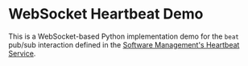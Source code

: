 # WebSocket Heartbeat Demo

This is a WebSocket-based Python implementation demo for the `beat` pub/sub interaction defined in the [Software Management's Heartbeat Service](./../../../yaml/Software-Management/Heartbeat.yaml).
